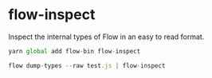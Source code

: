 # flow-inspect

Inspect the internal types of Flow in an easy to read format.

```js
yarn global add flow-bin flow-inspect
```

```js
flow dump-types --raw test.js | flow-inspect
```
